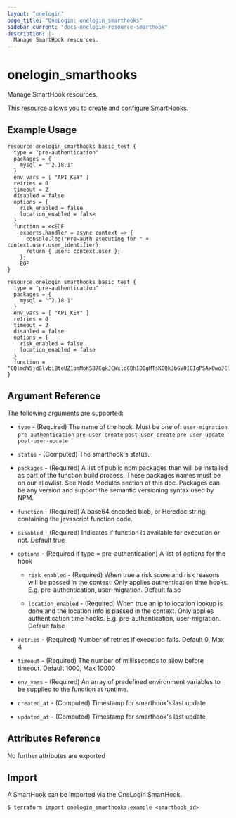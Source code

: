 ```yaml
---
layout: "onelogin"
page_title: "OneLogin: onelogin_smarthooks"
sidebar_current: "docs-onelogin-resource-smarthook"
description: |-
  Manage SmartHook resources.
---
```


# onelogin_smarthooks

Manage SmartHook resources.

This resource allows you to create and configure SmartHooks.

## Example Usage

```hcl
resource onelogin_smarthooks basic_test {
  type = "pre-authentication"
  packages = {
    mysql = "^2.18.1"
  }
  env_vars = [ "API_KEY" ]
  retries = 0
  timeout = 2
  disabled = false
  options = {
    risk_enabled = false
    location_enabled = false
  }
  function = <<EOF
    exports.handler = async context => {
      console.log("Pre-auth executing for " + context.user.user_identifier);
      return { user: context.user };
    };
	EOF
}

resource onelogin_smarthooks basic_test {
  type = "pre-authentication"
  packages = {
    mysql = "^2.18.1"
  }
  env_vars = [ "API_KEY" ]
  retries = 0
  timeout = 2
  disabled = false
  options = {
    risk_enabled = false
    location_enabled = false
  }
  function = "CQlmdW5jdGlvbiBteUZ1bmMoKSB7CgkJCWxldCBhID0gMTsKCQkJbGV0IGIgPSAxOwoJCQlsZXQgYyA9IGEgKyBiOwoJCSAgY29uc29sZS5sb2coIkRpbmcgRG9uZyIsIGEsIGIsIGMpOwoJCX0K"
}

```

## Argument Reference

The following arguments are supported:
* `type` - (Required) The name of the hook. Must be one of: `user-migration` `pre-authentication` `pre-user-create` `post-user-create` `pre-user-update` `post-user-update`

* `status` - (Computed) The smarthook's status.

* `packages` - (Required) A list of public npm packages than will be installed as part of the function build process. These packages names must be on our allowlist. See Node Modules section of this doc. Packages can be any version and support the semantic versioning syntax used by NPM.

* `function` - (Required) A base64 encoded blob, or Heredoc string containing the javascript function code.

* `disabled` - (Required) Indicates if function is available for execution or not. Default true

* `options` - (Required if type = pre-authentication) A list of options for the hook
  * `risk_enabled` - (Required) When true a risk score and risk reasons will be passed in the context. Only applies authentication time hooks. E.g. pre-authentication, user-migration. Default false

  * `location_enabled` - (Required) When true an ip to location lookup is done and the location info is passed in the context. Only applies authentication time hooks. E.g. pre-authentication, user-migration. Default false

* `retries` - (Required) Number of retries if execution fails. Default 0, Max 4

* `timeout` - (Required) The number of milliseconds to allow before timeout. Default 1000, Max 10000

* `env_vars` - (Required) An array of predefined environment variables to be supplied to the function at runtime.

* `created_at` - (Computed) Timestamp for smarthook's last update

* `updated_at` - (Computed) Timestamp for smarthook's last update

## Attributes Reference

No further attributes are exported

## Import

A SmartHook can be imported via the OneLogin SmartHook.

```
$ terraform import onelogin_smarthooks.example <smarthook_id>
```
